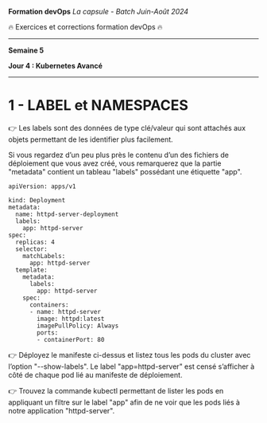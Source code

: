 **Formation devOps**
_La capsule - Batch Juin-Août 2024_

:fire: Exercices et corrections formation devOps :fire:

---

**Semaine 5**

**Jour 4 : Kubernetes Avancé**

---

# 1 - LABEL et NAMESPACES

👉 Les labels sont des données de type clé/valeur qui sont attachés aux objets permettant de les identifier plus facilement.

Si vous regardez d’un peu plus près le contenu d’un des fichiers de déploiement que vous avez créé, vous remarquerez que la partie "metadata" contient un tableau "labels" possédant une étiquette "app".

```
apiVersion: apps/v1

kind: Deployment
metadata:
  name: httpd-server-deployment
  labels:
    app: httpd-server
spec:
  replicas: 4
  selector:
    matchLabels:
      app: httpd-server
  template:
    metadata:
      labels:
        app: httpd-server
    spec:
      containers:
      - name: httpd-server
        image: httpd:latest
        imagePullPolicy: Always
        ports:
        - containerPort: 80
```

👉 Déployez le manifeste ci-dessus et listez tous les pods du cluster avec l’option "--show-labels".
Le label "app=httpd-server" est censé s’afficher à côté de chaque pod lié au manifeste de déploiement.

👉 Trouvez la commande kubectl permettant de lister les pods en appliquant un filtre sur le label "app" afin de ne voir que les pods liés à notre application "httpd-server".
